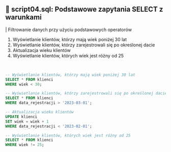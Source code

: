 ## 📝 script04.sql: Podstawowe zapytania SELECT z warunkami

| Filtrowanie danych przy użyciu podstawowych operatorów
1. Wyświetlanie klientów, którzy mają wiek poniżej 30 lat
2. Wyświetlanie klientów, którzy zarejestrowali się po określonej dacie
3. Aktualizacja wieku klientów
4. Wyświetlanie klientów, których wiek jest różny od 25

<br>

``` sql
-- Wyświetlanie klientów, którzy mają wiek poniżej 30 lat
SELECT * FROM klienci
WHERE wiek < 30;

-- Wyświetlanie klientów, którzy zarejestrowali się po określonej dacie
SELECT * FROM klienci
WHERE data_rejestracji > '2023-03-01';

-- Aktualizacja wieku klientów
UPDATE klienci
SET wiek = wiek + 1
WHERE data_rejestracji < '2023-02-01';

-- Wyświetlanie klientów, których wiek jest różny od 25
SELECT * FROM klienci
WHERE wiek != 25;
```

